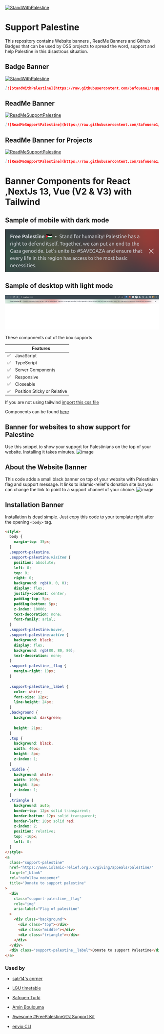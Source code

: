 [![StandWithPalestine](https://github.com/Safouene1/support-palestine-banner/blob/master/StandWithPalestine.svg)](https://github.com/Safouene1/support-palestine-banner)

# Support Palestine

This repository contains Website banners , ReadMe Banners and Github Badges that can be used by OSS projects to spread the word, support and help Palestine in this disastrous situation.

## Badge Banner

[![StandWithPalestine](https://github.com/Safouene1/support-palestine-banner/blob/master/StandWithPalestine.svg)](./Markdown-pages/Support.md)

```md
[![StandWithPalestine](https://raw.githubusercontent.com/Safouene1/support-palestine-banner/master/StandWithPalestine.svg)](https://github.com/Safouene1/support-palestine-banner/Markdown-pages/Support.md)
```

## ReadMe Banner

[![ReadMeSupportPalestine](https://github.com/Safouene1/support-palestine-banner/blob/master/banner-support.svg)](./Markdown-pages/Support.md)

```md
[![ReadMeSupportPalestine](https://raw.githubusercontent.com/Safouene1/support-palestine-banner/master/banner-support.svg)](https://github.com/Safouene1/support-palestine-banner/Markdown-pages/Support.md)
```

## ReadMe Banner for Projects

[![ReadMeSupportPalestine](https://github.com/Safouene1/support-palestine-banner/blob/master/banner-project.svg)](./Markdown-pages/Support.md)

```md
[![ReadMeSupportPalestine](https://raw.githubusercontent.com/Safouene1/support-palestine-banner/master/banner-project.svg)](https://github.com/Safouene1/support-palestine-banner/Markdown-pages/Support.md)
```

# Banner Components for React ,NextJs 13, Vue (V2 & V3) with Tailwind

## Sample of mobile with dark mode

![example images mobile dark mode](React-Components/example-images/mobile-dark-mode.png)

## Sample of desktop with light mode

![example images desktop light mode](React-Components/example-images/desktop-light-mode.png)

These components out of the box supports

|     | Features                    |
| --- | --------------------------- |
| ✅  | JavaScript                  |
| ✅  | TypeScript                  |
| ✅  | Server Components           |
| ✅  | Responsive                  |
| ✅  | Closeable                   |
| ✅  | Position Sticky or Relative |

If you are not using tailwind [import this css file](React-Components/banner.css)

Components can be found [here](https://github.com/Safouene1/support-palestine-banner/tree/master/React-Components)

## Banner for websites to show support for Palestine

Use this snippet to show your support for Palestinians on the top of your website. Installing it takes minutes.
![image](https://github.com/Safouene1/support-palestine-banner/assets/22036449/bfbfe6de-0e2f-4d6d-8e7e-fd47ea00ddf2)

## About the Website Banner

This code adds a small black banner on top of your website with Palestinian flag and support message. It links to islamic-relief's donation site but you can change the link to point to a support channel of your choice.
![image](https://github.com/Safouene1/support-palestine-banner/assets/22036449/269d2610-7025-4b69-a3b1-00fbfc2a949a)

## Installation Banner

Installation is dead simple. Just copy this code to your template right after the opening `<body>` tag.

```html
<style>
  body {
    margin-top: 35px;
  }
  .support-palestine,
  .support-palestine:visited {
    position: absolute;
    left: 0;
    top: 0;
    right: 0;
    background: rgb(0, 0, 0);
    display: flex;
    justify-content: center;
    padding-top: 5px;
    padding-bottom: 5px;
    z-index: 10000;
    text-decoration: none;
    font-family: arial;
  }
  .support-palestine:hover,
  .support-palestine:active {
    background: black;
    display: flex;
    background: rgb(80, 80, 80);
    text-decoration: none;
  }
  .support-palestine__flag {
    margin-right: 10px;
  }

  .support-palestine__label {
    color: white;
    font-size: 12px;
    line-height: 24px;
  }
  .background {
    background: darkgreen;

    height: 21px;
  }
  .top {
    background: black;
    width: 40px;
    height: 8px;
    z-index: 1;
  }
  .middle {
    background: white;
    width: 100%;
    height: 8px;
    z-index: 1;
  }
  .triangle {
    background: auto;
    border-top: 12px solid transparent;
    border-bottom: 12px solid transparent;
    border-left: 20px solid red;
    z-index: 2;
    position: relative;
    top: -16px;
    left: 0;
  }
</style>
<a
  class="support-palestine"
  href="https://www.islamic-relief.org.uk/giving/appeals/palestine/"
  target="_blank"
  rel="nofollow noopener"
  title="Donate to support palestine"
>
  <div
    class="support-palestine__flag"
    role="img"
    aria-label="Flag of palestine"
  >
    <div class="background">
      <div class="top"></div>
      <div class="middle"></div>
      <div class="triangle"></div>
    </div>
  </div>
  <div class="support-palestine__label">Donate to support Palestine</div>
</a>
```

### Used by

- [satr14's corner](https://new.sx9.is-a.dev/)

- [LGU timetable](https://www.lgutimetable.online/)

- [Safouen Turki](https://safouen.me)

- [Amin Boulouma](https://github.com/aminblm)

- [Awesome #FreePalestine🇵🇸 Support Kit](https://github.com/aminblm/awesome-free-palestine-support-kit/tree/main)

- [envio CLI](https://github.com/envio-cli/envio)
